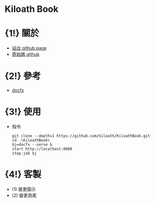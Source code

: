 # Kiloath Book
# {1!} 關於
* [站台 github page](https://kiloath.github.io/KiloathBook/)
* [原始碼 github](https://github.com/kiloath/KiloathBook)
# {2!} 參考
* [docfx](https://dotnet.github.io/docfx/)
# {3!} 使用
* 指令
  ```
  git clone --depth=1 https://github.com/kiloath/KiloathBook.git
  cd .\KiloathBook\
  $j=docfx --serve &
  start http://localhost:8080
  stop-job $j
  ```
# {4!} 客製
* (1) 變更圖示
* (2) 變更頁尾
